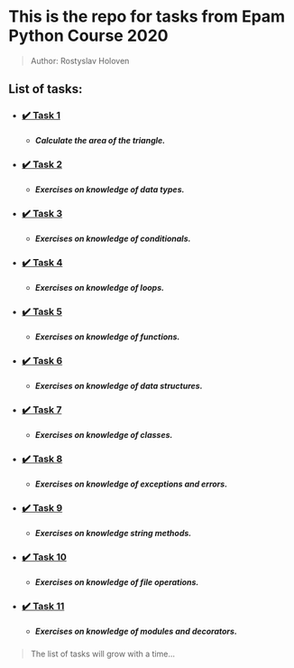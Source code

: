 # This is the repo for tasks from Epam Python Course 2020
> Author: Rostyslav Holoven

## List of tasks:
- ### [✔️ Task 1](https://gitlab.com/nosoccus/python-online-course-epam/-/tree/master/TASK_1)
   - ##### Calculate the area of the triangle.
- ### [✔️ Task 2](https://gitlab.com/nosoccus/python-online-course-epam/-/tree/master/TASK_2)
   - ##### Exercises on knowledge of data types.
- ### [✔️ Task 3](https://gitlab.com/nosoccus/python-online-course-epam/-/tree/master/TASK_3)
   - ##### Exercises on knowledge of conditionals.
- ### [✔️ Task 4](https://gitlab.com/nosoccus/python-online-course-epam/-/tree/master/TASK_4)
   - ##### Exercises on knowledge of loops.
- ### [✔️ Task 5](https://gitlab.com/nosoccus/python-online-course-epam/-/tree/master/TASK_5)
   - ##### Exercises on knowledge of functions.
- ### [✔️ Task 6](https://gitlab.com/nosoccus/python-online-course-epam/-/tree/master/TASK_6)
   - ##### Exercises on knowledge of data structures.
- ### [✔️ Task 7](https://gitlab.com/nosoccus/python-online-course-epam/-/tree/master/TASK_7)
   - ##### Exercises on knowledge of classes.
- ### [✔️ Task 8](https://gitlab.com/nosoccus/python-online-course-epam/-/tree/master/TASK_8)
   - ##### Exercises on knowledge of exceptions and errors.
- ### [✔️ Task 9](https://gitlab.com/nosoccus/python-online-course-epam/-/tree/master/TASK_9)
   - ##### Exercises on knowledge string methods.
- ### [✔️ Task 10](https://gitlab.com/nosoccus/python-online-course-epam/-/tree/master/TASK_10)
   - ##### Exercises on knowledge of file operations.
- ### [✔️ Task 11](https://gitlab.com/nosoccus/python-online-course-epam/-/tree/master/TASK_11)
   - ##### Exercises on knowledge of modules and decorators.
> The list of tasks will grow with a time...
